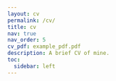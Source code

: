 ```yaml
---
layout: cv
permalink: /cv/
title: cv
nav: true
nav_order: 5
cv_pdf: example_pdf.pdf
description: A brief CV of mine.
toc:
  sidebar: left
---
```

